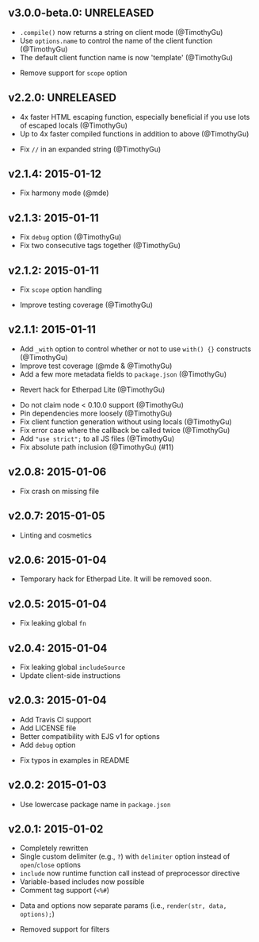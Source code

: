## v3.0.0-beta.0: UNRELEASED

* `.compile()` now returns a string on client mode (@TimothyGu)
* Use `options.name` to control the name of the client function (@TimothyGu)
* The default client function name is now 'template' (@TimothyGu)
- Remove support for `scope` option

## v2.2.0: UNRELEASED

+ 4x faster HTML escaping function, especially beneficial if you use lots
  of escaped locals (@TimothyGu)
+ Up to 4x faster compiled functions in addition to above (@TimothyGu)
* Fix `//` in an expanded string (@TimothyGu)

## v2.1.4: 2015-01-12

* Fix harmony mode (@mde)

## v2.1.3: 2015-01-11

* Fix `debug` option (@TimothyGu)
* Fix two consecutive tags together (@TimothyGu)

## v2.1.2: 2015-01-11

* Fix `scope` option handling
+ Improve testing coverage (@TimothyGu)

## v2.1.1: 2015-01-11

+ Add `_with` option to control whether or not to use `with() {}` constructs
  (@TimothyGu)
+ Improve test coverage (@mde & @TimothyGu)
+ Add a few more metadata fields to `package.json` (@TimothyGu)
- Revert hack for Etherpad Lite (@TimothyGu)
* Do not claim node < 0.10.0 support (@TimothyGu)
* Pin dependencies more loosely (@TimothyGu)
* Fix client function generation without using locals (@TimothyGu)
* Fix error case where the callback be called twice (@TimothyGu)
* Add `"use strict";` to all JS files (@TimothyGu)
* Fix absolute path inclusion (@TimothyGu) (#11)

## v2.0.8: 2015-01-06

* Fix crash on missing file

## v2.0.7: 2015-01-05

* Linting and cosmetics

## v2.0.6: 2015-01-04

* Temporary hack for Etherpad Lite. It will be removed soon.

## v2.0.5: 2015-01-04

* Fix leaking global `fn`

## v2.0.4: 2015-01-04

* Fix leaking global `includeSource`
* Update client-side instructions

## v2.0.3: 2015-01-04

+ Add Travis CI support
+ Add LICENSE file
+ Better compatibility with EJS v1 for options
+ Add `debug` option
* Fix typos in examples in README

## v2.0.2: 2015-01-03

* Use lowercase package name in `package.json`

## v2.0.1: 2015-01-02

+ Completely rewritten
+ Single custom delimiter (e.g., `?`) with `delimiter` option instead of
  `open`/`close` options
+ `include` now runtime function call instead of preprocessor directive
+ Variable-based includes now possible
+ Comment tag support (`<%#`)
* Data and options now separate params (i.e., `render(str, data, options);`)
- Removed support for filters
